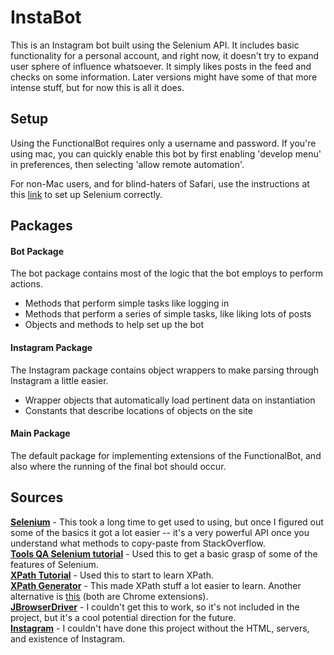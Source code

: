 # InstaBot

This is an Instagram bot built using the Selenium API. It includes basic functionality for a personal account, and right now, it doesn't try to expand user sphere of influence whatsoever. It simply likes posts in the feed and checks on some information. Later versions might have some of that more intense stuff, but for now this is all it does.

## Setup
Using the FunctionalBot requires only a username and password. If you're using mac, you can quickly enable this bot by first enabling 'develop menu' in preferences, then selecting 'allow remote automation'.  

For non-Mac users, and for blind-haters of Safari, use the instructions at this [link](http://toolsqa.com/selenium-tutorial/) to set up Selenium correctly.

## Packages

#### Bot Package
The bot package contains most of the logic that the bot employs to perform actions.
- Methods that perform simple tasks like logging in
- Methods that perform a series of simple tasks, like liking lots of posts
- Objects and methods to help set up the bot

#### Instagram Package
The Instagram package contains object wrappers to make parsing through Instagram a little easier.
- Wrapper objects that automatically load pertinent data on instantiation
- Constants that describe locations of objects on the site

#### Main Package
The default package for implementing extensions of the FunctionalBot, and also where the running of the final bot should occur.

## Sources
[**Selenium**](https://www.seleniumhq.org/) - This took a long time to get used to using, but once I figured out some of the basics it got a lot easier -- it's a very powerful API once you understand what methods to copy-paste from StackOverflow.  
[**Tools QA Selenium tutorial**](http://toolsqa.com/selenium-tutorial/) - Used this to get a basic grasp of some of the features of Selenium.  
[**XPath Tutorial**](https://www.w3schools.com/xml/xpath_intro.asp) - Used this to start to learn XPath.  
[**XPath Generator**](https://chrome.google.com/webstore/detail/xpath-generator/dphfifdfpfabhbkghlmnkkdghbmocfeb?hl=en-US) - This made XPath stuff a lot easier to learn. Another alternative is [this](https://chrome.google.com/webstore/detail/chropath/ljngjbnaijcbncmcnjfhigebomdlkcjo/related?hl=en) (both are Chrome extensions).  
[**JBrowserDriver**](https://github.com/MachinePublishers/jBrowserDriver) - I couldn't get this to work, so it's not included in the project, but it's a cool potential direction for the future.  
[**Instagram**](www.instagram.com) - I couldn't have done this project without the HTML, servers, and existence of Instagram.

